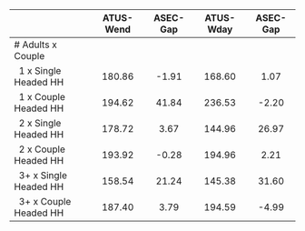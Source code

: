 
|                      |    ATUS-Wend |     ASEC-Gap |    ATUS-Wday |     ASEC-Gap |
| -------------------- | :----------: | :----------: | :----------: | :----------: |
| # Adults x Couple    |              |              |              |              |
| &nbsp;&nbsp;1 x Single Headed HH |       180.86 |        -1.91 |       168.60 |         1.07 |
| &nbsp;&nbsp;1 x Couple Headed HH |       194.62 |        41.84 |       236.53 |        -2.20 |
| &nbsp;&nbsp;2 x Single Headed HH |       178.72 |         3.67 |       144.96 |        26.97 |
| &nbsp;&nbsp;2 x Couple Headed HH |       193.92 |        -0.28 |       194.96 |         2.21 |
| &nbsp;&nbsp;3+ x Single Headed HH |       158.54 |        21.24 |       145.38 |        31.60 |
| &nbsp;&nbsp;3+ x Couple Headed HH |       187.40 |         3.79 |       194.59 |        -4.99 |

